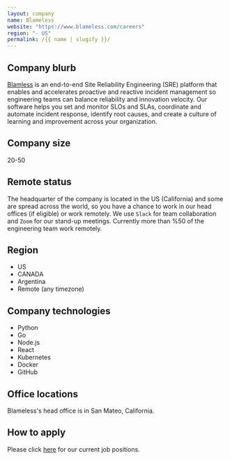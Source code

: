 ```yaml
---
layout: company
name: Blameless
website: "https://www.blameless.com/careers"
region: "- US"
permalink: /{{ name | slugify }}/
---
```


## Company blurb

[Blamless](https://www.blameless.com/) is an end-to-end Site Reliability Engineering (SRE) platform that enables and accelerates proactive and reactive incident management so engineering teams can balance reliability and innovation velocity. Our software helps you set and monitor SLOs and SLAs, coordinate and automate incident response, identify root causes, and create a culture of learning and improvement across your organization.

## Company size

20-50


## Remote status

The headquarter of the company is located in the US (California) and some are spread across the world, so you have a chance to work in our head offices (if eligible) or work remotely. We use `Slack` for team collaboration and `Zoom` for our stand-up meetings. Currently more than %50 of the engineering team work remotely.

## Region

- US
- CANADA
- Argentina
- Remote (any timezone)

## Company technologies

- Python
- Go
- Node.js
- React
- Kubernetes
- Docker
- GitHub


## Office locations

Blameless's head office is in San Mateo, California.

## How to apply

Please click [here](https://www.blameless.com/careers) for our current job positions.